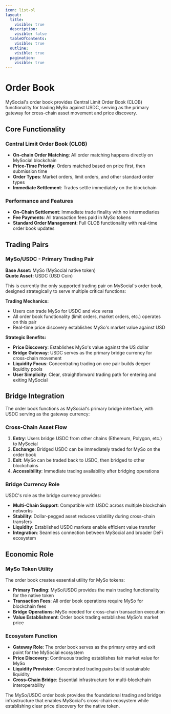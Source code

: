 ```yaml
---
icon: list-ol
layout:
  title:
    visible: true
  description:
    visible: false
  tableOfContents:
    visible: true
  outline:
    visible: true
  pagination:
    visible: true
---
```


# Order Book

MySocial's order book provides Central Limit Order Book (CLOB) functionality for trading MySo against USDC, serving as the primary gateway for cross-chain asset movement and price discovery.

## Core Functionality

### Central Limit Order Book (CLOB)
- **On-chain Order Matching**: All order matching happens directly on MySocial blockchain
- **Price-Time Priority**: Orders matched based on price first, then submission time
- **Order Types**: Market orders, limit orders, and other standard order types
- **Immediate Settlement**: Trades settle immediately on the blockchain

### Performance and Features
- **On-Chain Settlement**: Immediate trade finality with no intermediaries
- **Fee Payments**: All transaction fees paid in MySo tokens
- **Standard Order Management**: Full CLOB functionality with real-time order book updates

## Trading Pairs

### MySo/USDC - Primary Trading Pair

**Base Asset:** MySo (MySocial native token)  
**Quote Asset:** USDC (USD Coin)

This is currently the only supported trading pair on MySocial's order book, designed strategically to serve multiple critical functions:

**Trading Mechanics:**
- Users can trade MySo for USDC and vice versa
- All order book functionality (limit orders, market orders, etc.) operates on this pair
- Real-time price discovery establishes MySo's market value against USD

**Strategic Benefits:**
- **Price Discovery**: Establishes MySo's value against the US dollar
- **Bridge Gateway**: USDC serves as the primary bridge currency for cross-chain movement
- **Liquidity Focus**: Concentrating trading on one pair builds deeper liquidity pools
- **User Simplicity**: Clear, straightforward trading path for entering and exiting MySocial

## Bridge Integration

The order book functions as MySocial's primary bridge interface, with USDC serving as the gateway currency:

### Cross-Chain Asset Flow
1. **Entry**: Users bridge USDC from other chains (Ethereum, Polygon, etc.) to MySocial
2. **Exchange**: Bridged USDC can be immediately traded for MySo on the order book
3. **Exit**: MySo can be traded back to USDC, then bridged to other blockchains
4. **Accessibility**: Immediate trading availability after bridging operations

### Bridge Currency Role
USDC's role as the bridge currency provides:
- **Multi-Chain Support**: Compatible with USDC across multiple blockchain networks
- **Stability**: Dollar-pegged asset reduces volatility during cross-chain transfers
- **Liquidity**: Established USDC markets enable efficient value transfer
- **Integration**: Seamless connection between MySocial and broader DeFi ecosystem

## Economic Role

### MySo Token Utility
The order book creates essential utility for MySo tokens:
- **Primary Trading**: MySo/USDC provides the main trading functionality for the native token
- **Transaction Fees**: All order book operations require MySo for blockchain fees
- **Bridge Operations**: MySo needed for cross-chain transaction execution
- **Value Establishment**: Order book trading establishes MySo's market price

### Ecosystem Function
- **Gateway Role**: The order book serves as the primary entry and exit point for the MySocial ecosystem
- **Price Discovery**: Continuous trading establishes fair market value for MySo
- **Liquidity Provision**: Concentrated trading pairs build sustainable liquidity
- **Cross-Chain Bridge**: Essential infrastructure for multi-blockchain interoperability

The MySo/USDC order book provides the foundational trading and bridge infrastructure that enables MySocial's cross-chain ecosystem while establishing clear price discovery for the native token.
